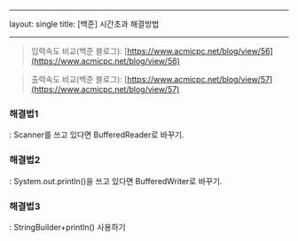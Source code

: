
---
layout: single
title: [백준] 시간초과 해결방법

---

> 입력속도 비교(백준 블로그): [https://www.acmicpc.net/blog/view/56](https://www.acmicpc.net/blog/view/56)
> 

> 출력속도 비교(백준 블로그): [https://www.acmicpc.net/blog/view/57](https://www.acmicpc.net/blog/view/57)
> 

### 해결법1

: Scanner를 쓰고 있다면 BufferedReader로 바꾸기.

### 해결법2

: System.out.println()을 쓰고 있다면 BufferedWriter로 바꾸기.

### 해결법3

: StringBuilder+println() 사용하기
